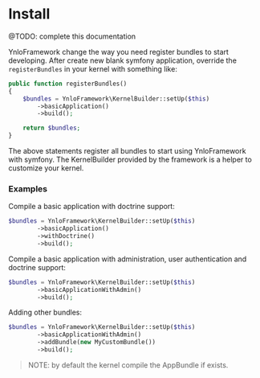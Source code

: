 # Install

@TODO: complete this documentation

YnloFramework change the way you need register bundles to start developing.
After create new blank symfony application, override the `registerBundles` in your kernel 
with something like:

````php
public function registerBundles()
{
    $bundles = YnloFramework\KernelBuilder::setUp($this)
        ->basicApplication()
        ->build();

    return $bundles;
}

````

The above statements register all bundles to start using YnloFramework with symfony. 
The KernelBuilder provided by the framework is a helper to customize your kernel.

### Examples

Compile a basic application with doctrine support:
````php
$bundles = YnloFramework\KernelBuilder::setUp($this)
        ->basicApplication()
        ->withDoctrine()
        ->build();
```` 
   
Compile a basic application with administration, user authentication and doctrine support:
````php
$bundles = YnloFramework\KernelBuilder::setUp($this)
        ->basicApplicationWithAdmin()
        ->build();
```` 

Adding other bundles:
````php
$bundles = YnloFramework\KernelBuilder::setUp($this)
        ->basicApplicationWithAdmin()
        ->addBundle(new MyCustomBundle())
        ->build();
```` 

> NOTE: by default the kernel compile the AppBundle if exists.
